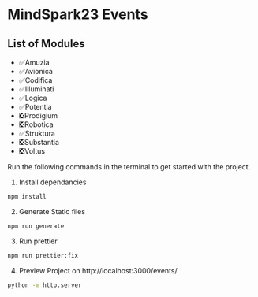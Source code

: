 # MindSpark23 Events

## List of Modules
- ✅Amuzia
- ✅Avionica
- ✅Codifica
- ✅Illuminati
- ✅Logica
- ✅Potentia
- ❎Prodigium
- ❎Robotica
- ✅Struktura
- ❎Substantia
- ❎Voltus

Run the following commands in the terminal to get started with the project.

1. Install dependancies

```bash
npm install
```

2. Generate Static files

```bash
npm run generate
```

3. Run prettier

```bash
npm run prettier:fix
```

4. Preview Project on http://localhost:3000/events/

```bash
python -m http.server
``` 
